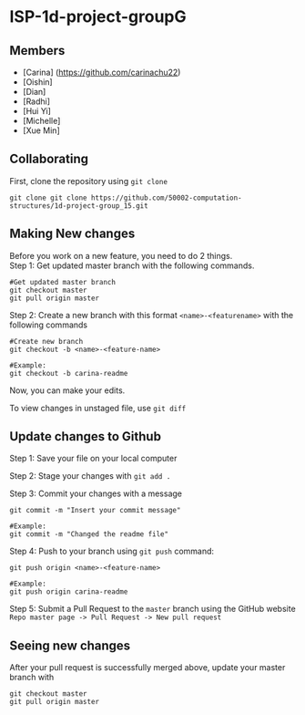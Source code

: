 # ISP-1d-project-groupG

## Members

- [Carina] (https://github.com/carinachu22)  
- [Oishin]  
- [Dian]  
- [Radhi]    
- [Hui Yi]  
- [Michelle]  
- [Xue Min]

## Collaborating

First, clone the repository using `git clone`   
```
git clone git clone https://github.com/50002-computation-structures/1d-project-group_15.git  
```

## Making New changes

Before you work on a new feature, you need to do 2 things.   
Step 1: Get updated master branch with the following commands. 

```
#Get updated master branch
git checkout master
git pull origin master
```

Step 2: Create a new branch with this format `<name>-<featurename>` with the following commands
```
#Create new branch
git checkout -b <name>-<feature-name>

#Example:
git checkout -b carina-readme

```

Now, you can make your edits.

To view changes in unstaged file, use `git diff`

## Update changes to Github

Step 1: Save your file on your local computer

Step 2: Stage your changes with `git add .`

Step 3: Commit your changes with a message

```
git commit -m "Insert your commit message"

#Example:
git commit -m "Changed the readme file"

```

Step 4: Push to your branch using `git push` command:

```
git push origin <name>-<feature-name>

#Example:
git push origin carina-readme

```

Step 5: Submit a Pull Request to the `master` branch using the GitHub website `Repo master page -> Pull Request -> New pull request`

## Seeing new changes

After your pull request is successfully merged above, update your master branch with

```
git checkout master
git pull origin master

```
